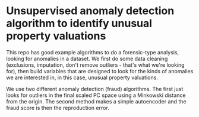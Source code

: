 # Unsupervised anomaly detection algorithm to identify unusual property valuations

This repo has good example algorithms to do a forensic-type analysis, looking for anomalies in a dataset. We first do some data cleaning (exclusions, imputation, don't remove outliers - that's what we're looking for), then build variables that are designed to look for the kinds of anomalies we are interested in, in this case, unusual property valuations.

We use two different anomaly detection (fraud) algorithms. The first just looks for outliers in the final scaled PC space using a Minkowski distance from the origin. The second method makes a simple autoencoder and the fraud score is then the reproduction error.